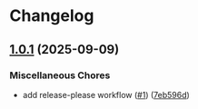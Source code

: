 # Changelog

## [1.0.1](https://github.com/tanmay-pathak/AI-Content-Summary-Drupal/compare/v1.0.0...v1.0.1) (2025-09-09)


### Miscellaneous Chores

* add release-please workflow ([#1](https://github.com/tanmay-pathak/AI-Content-Summary-Drupal/issues/1)) ([7eb596d](https://github.com/tanmay-pathak/AI-Content-Summary-Drupal/commit/7eb596d6989c090d93aa8178d5a104f639731076))
